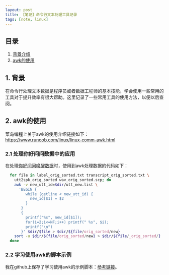 ```yaml
---
layout: post
title: 【笔记】命令行文本处理工具记录
tags: [note, linux]
---
```


## 目录

1. [背景介绍](#introduction)
2. [awk的使用](#awk)

<h2 id="introduction"> 1. 背景 </h2>

在命令行处理文本数据是程序员或者数据工程师的基本技能，学会使用一些常用的工具对于提升效率有很大帮助。这里记录了一些常用工具的使用方法，以便以后查阅。

<h2 id="awk"> 2. awk的使用 </h2>

菜鸟编程上关于awk的使用介绍链接如下：<https://www.runoob.com/linux/linux-comm-awk.html>

<h3> 2.1 处理你好问问数据中的应用 </h3>

在处理[你好问问唤醒数据](https://openslr.org/87/)时，使用到awk处理数据的代码如下：
```bash
  for file in label_orig_sorted.txt transcript_orig_sorted.txt \
    utt2spk_orig_sorted wav_orig_sorted.scp; do
    awk -v new_utt_id=$dir/utt_new.list \
      'BEGIN {
         while (getline < new_utt_id) {
           new_id[$1] = $2
         }
       }
       {
         printf("%s", new_id[$1]);
         for(i=2;i<=NF;i++) printf(" %s", $i);
         printf("\n")
       }' $dir/$file > $dir/${file/orig_sorted/new}
    sort -u $dir/${file/orig_sorted/new} > $dir/${file/_orig_sorted/}
  done
```

<h3> 2.2 学习使用awk的脚本示例 </h3>

我在github上保存了学习使用awk的示例脚本：[参考链接](https://github.com/han-xie/code_notes/blob/master/shell/02_awk.sh)。
